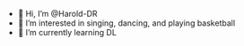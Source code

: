 - 👋 Hi, I’m @Harold-DR
- 👀 I’m interested in singing, dancing, and playing basketball
- 🌱 I’m currently learning DL


<!---
Harold-DR/Harold-DR is a ✨ special ✨ repository because its `README.md` (this file) appears on your GitHub profile.
You can click the Preview link to take a look at your changes.
--->
